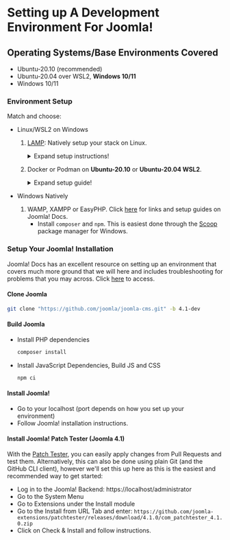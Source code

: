 # Setting up A Development Environment For Joomla!

## Operating Systems/Base Environments Covered

- Ubuntu-20.10 (recommended)
- Ubuntu-20.04 over WSL2, **Windows 10/11**
- Windows 10/11

### Environment Setup
Match and choose:

- Linux/WSL2 on Windows

  1. [LAMP][lamp]: Natively setup your stack on Linux.

     <details>
         <summary>Expand setup instructions!</summary>


     ```bash
     git clone "https://github.com/teddysun/lamp.git"
     cd lamp
     # install the lamp stack
     sudo ./lamp.sh --apache_option 1 --db_option 8 --php_option 6 --kodexplorer_option 2 --apache_mod
     ules mod_wsgi,mod_security --php_extensions apcu,xdebug --db_manage_modules phpmyadmin
     # install composer and npm
     sudo apt-get install npm composer -y
     ```

     </details>

     

  2. Docker or Podman on **Ubuntu-20.10** or **Ubuntu-20.04 WSL2**.

     <details>
         <summary>Expand setup guide!</summary>


     ### Setting up an Environment with Podman

     [Podman][podman] is a daemonless container engine for working with OCI Containers on Linux systems. In practice, it can be used as a drop-in replacement for [Docker][docker]. If you want to set up your environment with Docker instead, feel free to replace the installation of Podman with Docker.

     Some of the additions to `~/.bashrc` are only required for WSL2. They may be dropped if you're in a native Linux environment. 

     1. [Install Podman](https://podman.io/getting-started/installation.html)

     2. Get Docker Compose:

        ```bash
        sudo curl -L "https://github.com/docker/compose/releases/download/1.25.4/docker-compose-$(uname -s)-$(uname -m)" -o /usr/local/bin/docker-compose
        sudo chmod +x /usr/local/bin/docker-compose
        ```

     3. Additions to your `~/.bashrc`:

        ```bash
        # set $XDG_RUNTIME_DIR for podman [only WSL2!]
        if [[ -z "$XDG_RUNTIME_DIR" ]]; then
        	export XDG_RUNTIME_DIR=/run/user/$UID
        	if [[ ! -d "$XDG_RUNTIME_DIR" ]]; then
        		export XDG_RUNTIME_DIR=/tmp/$USER-runtime
        		if [[ ! -d "$XDG_RUNTIME_DIR" ]]; then
        			mkdir -m 0700 "$XDG_RUNTIME_DIR"
                 fi
        	fi
        fi
         
        # alias docker to podman
        alias docker=podman
        # custom DOCKER_HOST to work with docker-compose
        export DOCKER_HOST="unix://${XDG_RUNTIME_DIR}/podman/podman.sock"
        
        # get local IP address [only WSL2!]
        get_local_ip_wsl2() {
        	ip addr | grep 'eth0' | grep -Po '(?<=inet )[0-9\.]*(?=/)'
        }
        ```

     4. Podman services that run in both native and WSL2 environments. Need to be started on startup.
        If you're not in a WSl2 environment, you can avoid using these services by enabling the `podman.socket` systemd service with `sudo systemctl enable podman.socket`

        ```bash
        nohup podman system service --time=0 < /dev/null > /dev/null 2>&1 &
        # second service -- use only if you're on WSL2 and run IDE on Windows [onyl WSL2!]
        nohup podman system service --time=0 "tcp:$(get_local_ip_wsl2):8089" < /dev/null > /dev/null 2>&1 &
        ```
      5. Once you clone the Joomla! repo:
         0. `cd` to the Joomla! directory.
         1. Copy the `docker-compose.yml` file from here to the folder.
         2. Spin up the Podman services: `docker-compose up -d`
         3. Visit http://localhost:8012 to check if things work (you should find Joomla! here, served by the `joomla-dev` container).

        </details>

- Windows Natively

  1. WAMP, XAMPP or EasyPHP. Click [here][jdocs-environment] for links and setup guides on Joomla! Docs.
      - Install `composer` and `npm`. This is easiest done through the [Scoop][scoop] package manager for Windows.

### Setup Your Joomla! Installation
Joomla! Docs has an excellent resource on setting up an environment that covers much more ground that we will here and includes troubleshooting for problems that you may across. Click [here][jdocs-env] to access.
#### Clone Joomla

```bash
git clone "https://github.com/joomla/joomla-cms.git" -b 4.1-dev
```
#### Build Joomla
- Install PHP dependencies
   ```bash
   composer install
   ```
- Install JavaScript Dependencies, Build JS and CSS
   ```bash
   npm ci
   ```

#### Install Joomla!
- Go to your localhost (port depends on how you set up your environment)
- Follow Joomla! installation instructions.

#### Install Joomla! Patch Tester (Joomla 4.1)
With the [Patch Tester][joomla-patch-tester], you can easily apply changes from Pull Requests and test them. Alternatively, this can also be done using plain Git (and the GitHub CLI client), however we'll set this up here as this is the easiest and recommended way to get started:
- Log in to the Joomla! Backend: https://localhost/administrator
- Go to the System Menu
- Go to Extensions under the Install module
- Go to the Install from URL Tab and enter: `https://github.com/joomla-extensions/patchtester/releases/download/4.1.0/com_patchtester_4.1.0.zip`
- Click on Check & Install and follow instructions.

[lamp]: https://github.com/teddysun/lamp
[podman]: https://podman.io/
[jdocs-environment]: https://docs.joomla.org/Setting_up_your_workstation_for_Joomla_development
[lamp-setup-guide]: #setting-up-an-environment-with-lamp-on-linux
[docker]: https://docker.com
[joomla-patch-tester]: https://github.com/joomla-extensions/patchtester
[jdocs-env]: https://docs.joomla.org/Special:MyLanguage/J4.x:Setting_Up_Your_Local_Environment
[scoop]: https://scoop.sh
